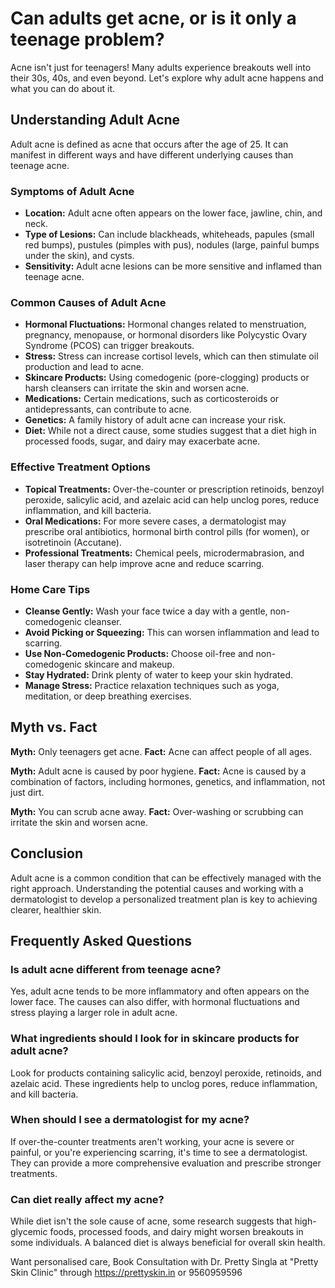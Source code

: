 # Can adults get acne, or is it only a teenage problem?

Acne isn't just for teenagers! Many adults experience breakouts well into their 30s, 40s, and even beyond. Let's explore why adult acne happens and what you can do about it.

## Understanding Adult Acne

Adult acne is defined as acne that occurs after the age of 25. It can manifest in different ways and have different underlying causes than teenage acne.

### Symptoms of Adult Acne

*   **Location:** Adult acne often appears on the lower face, jawline, chin, and neck.
*   **Type of Lesions:** Can include blackheads, whiteheads, papules (small red bumps), pustules (pimples with pus), nodules (large, painful bumps under the skin), and cysts.
*   **Sensitivity:** Adult acne lesions can be more sensitive and inflamed than teenage acne.

### Common Causes of Adult Acne

*   **Hormonal Fluctuations:** Hormonal changes related to menstruation, pregnancy, menopause, or hormonal disorders like Polycystic Ovary Syndrome (PCOS) can trigger breakouts.
*   **Stress:** Stress can increase cortisol levels, which can then stimulate oil production and lead to acne.
*   **Skincare Products:** Using comedogenic (pore-clogging) products or harsh cleansers can irritate the skin and worsen acne.
*   **Medications:** Certain medications, such as corticosteroids or antidepressants, can contribute to acne.
*   **Genetics:** A family history of adult acne can increase your risk.
*   **Diet:** While not a direct cause, some studies suggest that a diet high in processed foods, sugar, and dairy may exacerbate acne.

### Effective Treatment Options

*   **Topical Treatments:** Over-the-counter or prescription retinoids, benzoyl peroxide, salicylic acid, and azelaic acid can help unclog pores, reduce inflammation, and kill bacteria.
*   **Oral Medications:** For more severe cases, a dermatologist may prescribe oral antibiotics, hormonal birth control pills (for women), or isotretinoin (Accutane).
*   **Professional Treatments:** Chemical peels, microdermabrasion, and laser therapy can help improve acne and reduce scarring.

### Home Care Tips

*   **Cleanse Gently:** Wash your face twice a day with a gentle, non-comedogenic cleanser.
*   **Avoid Picking or Squeezing:** This can worsen inflammation and lead to scarring.
*   **Use Non-Comedogenic Products:** Choose oil-free and non-comedogenic skincare and makeup.
*   **Stay Hydrated:** Drink plenty of water to keep your skin hydrated.
*   **Manage Stress:** Practice relaxation techniques such as yoga, meditation, or deep breathing exercises.

## Myth vs. Fact

**Myth:** Only teenagers get acne.
**Fact:** Acne can affect people of all ages.

**Myth:** Adult acne is caused by poor hygiene.
**Fact:** Acne is caused by a combination of factors, including hormones, genetics, and inflammation, not just dirt.

**Myth:** You can scrub acne away.
**Fact:** Over-washing or scrubbing can irritate the skin and worsen acne.

## Conclusion

Adult acne is a common condition that can be effectively managed with the right approach. Understanding the potential causes and working with a dermatologist to develop a personalized treatment plan is key to achieving clearer, healthier skin.

## Frequently Asked Questions

### Is adult acne different from teenage acne?

Yes, adult acne tends to be more inflammatory and often appears on the lower face. The causes can also differ, with hormonal fluctuations and stress playing a larger role in adult acne.

### What ingredients should I look for in skincare products for adult acne?

Look for products containing salicylic acid, benzoyl peroxide, retinoids, and azelaic acid. These ingredients help to unclog pores, reduce inflammation, and kill bacteria.

### When should I see a dermatologist for my acne?

If over-the-counter treatments aren't working, your acne is severe or painful, or you're experiencing scarring, it's time to see a dermatologist. They can provide a more comprehensive evaluation and prescribe stronger treatments.

### Can diet really affect my acne?

While diet isn't the sole cause of acne, some research suggests that high-glycemic foods, processed foods, and dairy might worsen breakouts in some individuals. A balanced diet is always beneficial for overall skin health.

Want personalised care, Book Consultation with Dr. Pretty Singla at "Pretty Skin Clinic" through https://prettyskin.in or 9560959596
